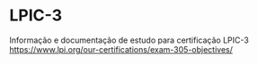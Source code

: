 # LPIC-3
Informação e documentação de estudo para certificação LPIC-3
https://www.lpi.org/our-certifications/exam-305-objectives/
